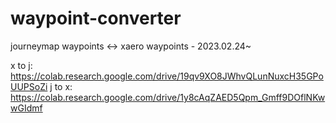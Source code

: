 # waypoint-converter
journeymap waypoints &lt;-> xaero waypoints  - 2023.02.24~


x to j: https://colab.research.google.com/drive/19qv9XO8JWhvQLunNuxcH35GPoUUPSoZi
j to x: https://colab.research.google.com/drive/1y8cAqZAED5Qpm_Gmff9DOflNKwwGIdmf
